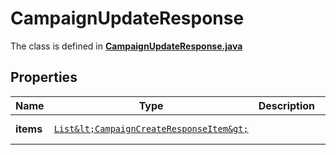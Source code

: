 

# CampaignUpdateResponse

The class is defined in **[CampaignUpdateResponse.java](../../src/main/java/org/openapitools/model/CampaignUpdateResponse.java)**

## Properties

Name | Type | Description | Notes
------------ | ------------- | ------------- | -------------
**items** | [`List&lt;CampaignCreateResponseItem&gt;`](CampaignCreateResponseItem.md) |  |  [optional property]



